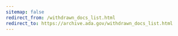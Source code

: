 ```yaml
---
sitemap: false
redirect_from: /withdrawn_docs_list.html
redirect_to: https://archive.ada.gov/withdrawn_docs_list.html
---
```

